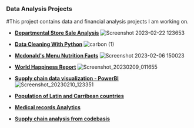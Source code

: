 ### Data Analysis Projects

#This project contains data and financial analysis projects I am working on.

- **[Departmental Store Sale Analysis](https://medium.com/@princedede/departmental-store-sales-analysis-my-insights-64d9b67f6229)**
![Screenshot 2023-02-22 123653](https://user-images.githubusercontent.com/78348683/220898786-878e65bd-17d8-4cd7-8043-9d2a2f780863.png)

- **[Data Cleaning With Python](https://medium.com/@princedede/data-cleaning-with-python-data-science-c6a2f496b23f)**
![carbon (1)](https://user-images.githubusercontent.com/78348683/220899504-95a52e20-c0f3-4d04-a7fb-5d356e603752.png)

- **[Mcdonald's Menu Nutrition Facts](https://medium.com/@princedede/nutrional-fact-for-mcdonalds-menu-a-data-analysis-project-6f1d06dfb7ea)**
![Screenshot 2023-02-06 150023](https://user-images.githubusercontent.com/78348683/217225604-bd385b8b-43b7-4687-8ad7-b151cc0a5460.png)

- **[World Happiness Report](https://public.tableau.com/views/WorldHappinessReport2015_16759011653610/Dashboard1?:language=en-US&:display_count=n&:origin=viz_share_link)**
![Screenshot_20230209_011655](https://user-images.githubusercontent.com/78348683/217960493-7655d7c9-fc21-468a-9394-1da898763d58.png)

- **[Supply chain data visualization - PowerBI](https://github.com/princedede/Data-Analysis-Projects/blob/main/Global%20Superstore.pbix)**
![Screenshot_20230210_123351](https://user-images.githubusercontent.com/78348683/217963173-00689b61-098f-4a50-a43c-78be372ea172.png)

- **[Population of Latin and Carribean countries](https://github.com/princedede/Data-Analysis-Projects/blob/main/latin_carribean%20population.png)**

- **[Medical records Analytics](https://github.com/princedede/Data-Analysis-Projects/blob/main/Medical-record-chart.png)**

- **[Supply chain analysis from codebasis](https://github.com/princedede/Data-Analysis-Projects/blob/main/Supply%20chain%20analysis.png)**
